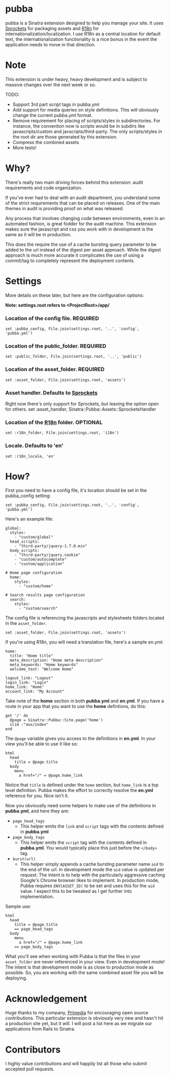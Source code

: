 # pubba

pubba is a Sinatra extension designed to help you manage your site. It uses [Sprockets](https://github.com/sstephenson/sprockets) for packaging assets and [R18n](http://r18n.rubyforge.org/) for internationalization/localization. I use R18n as a central location for default text, the internationalization functionality is a nice bonus in the event the application needs to move in that direction.

# Note

This extension is under heavy, heavy development and is subject to massive changes over the next week or so.

TODO:

* Support 3rd part script tags in pubba.yml
* Add support for media queries on style definitions. This will obviously change the current pubba.yml format.
* Remove requirement for placing of scripts/styles in subdirectories. For instance, the convention now is scripts would be in subdirs like javascripts/custom and javscripts/third-party. The only scripts/styles in the root dir are those generated by this extension.
* Compress the combined assets
* More tests!

# Why?

There's really two main driving forces behind this extension: audit requirements and code organization.

If you've ever had to deal with an audit department, you understand some of the strict requirements that can be placed on releases. One of the main themes in audit is providing proof on what was released.

Any process that involves changing code between environments, even in an automated fashion, is great fodder for the audit machine. This extension makes sure the javascript and css you work with in development is the same as it will be in production.

This does the require the use of a cache bursting query parameter to be added to the url instead of the digest per asset approach. While the digest approach is much more accurate it complicates the use of using a commit/tag to completely represent the deployment contents.

# Settings

More details on these later, but here are the configuration options:

**Note: __settings.root__ refers to \<ProjectRoot\>/app/**

### Location of the config file. REQUIRED
    set :pubba_config, File.join(settings.root, '..', 'config', 'pubba.yml')

### Location of the public_folder. REQUIRED
    set :public_folder, File.join(settings.root, '..', 'public')

### Location of the asset_folder. REQUIRED
    set :asset_folder, File.join(settings.root, 'assets')

### Asset handler. Defaults to [Sprockets](https://github.com/sstephenson/sprockets)
Right now there's only support for Sprockets, but leaving the option open for others.
    set :asset_handler, Sinatra::Pubba::Assets::SprocketsHandler

### Location of the [R18n](http://r18n.rubyforge.org/) folder. OPTIONAL
    set :r18n_folder, File.join(settings.root, 'i18n')

### Locale. Defaults to 'en'
    set :r18n_locale, 'en'



# How?

First you need to have a config file, it's location should be set in the pubba_config setting:

    set :pubba_config, File.join(settings.root, '..', 'config', 'pubba.yml')

Here's an example file:

    global:
      styles:
        - "custom/global"
      head_scripts:
        - "third-party/jquery-1.7.0.min"
      body_scripts:
        - "third-party/jquery.cookie"
        - "custom/autocomplete"
        - "custom/application"

    # Home page configuration
      home:
        styles:
          - "custom/home"

    # Search results page configuration
      search:
        styles:
          - "custom/search"

The config file is referencing the javascripts and stylesheets folders located in the `asset_folder`.

    set :asset_folder, File.join(settings.root, 'assets')

If you're using R18n, you will need a translation file, here's a sample en.yml:

    home:
      title: "Home title"
      meta_description: "Home meta description"
      meta_keywords: "Home keywords"
      welcome_text: "Welcome Home"

    logout_link: "Logout"
    login_link: "Login"
    home_link: "Home"
    account_link: "My Account"

Take note of the __home__ section in both __pubba.yml__ and __en.yml__. If you have a route in your app that you want to use the __home__ defintions, do this:

    get '/' do
      @page = Sinatra::Pubba::Site.page('home')
      slim :"aux/index"
    end

The `@page` variable gives you access to the definitions in __en.yml__. In your view you'll be able to use it like so:

    html
      head
        title = @page.title
      body
        menu
          a href="/" = @page.home_link

Notice that `title` is defined under the `home` section, but `home_link` is a top level definition. Pubba makes the effort to correctly resolve the __en.yml__ reference for you. Nice isn't it.

Now you obviouslly need some helpers to make use of the definitions in __pubba.yml__, and here they are:

* `page_head_tags`
  * This helper emits the `link` and `script` tags with the contents defined in __pubba.yml__
* `page_body_tags`
  * This helper emits the `script` tag with the contents defined in __pubba.yml__. You would typically place this just before the `</body>` tag.
* `burst(url)`
  * This helper simply appends a cache bursting parameter name `aid` to the end of the url. In development mode the `aid` value is updated per request. The intent is to help with the particularly aggressive caching Google's Chrome browser likes to implement. In production mode, Pubba requires `ENV[ASSET_ID]` to be set and uses this for the `aid` value. I expect this to be tweaked as I get further into implementation.

Sample use:

    html
      head
        title = @page.title
        == page_head_tags
      body
        menu
          a href="/" = @page.home_link
        == page_body_tags

What you'll see when working with Pubba is that the files in your `asset_folder` are never referenced in your view. Even in development mode! The intent is that development mode is as close to production mode as possible. So, you are working with the same combined asset file you will be deploying.

# Acknowledgement

Huge thanks to my company, [Primedia](http://primedia.com) for encouraging open source contributions. This particular extension is obviously very new and hasn't hit a production site yet, but it will. I will post a list here as we migrate our applications from Rails to Sinatra.

# Contributors

I highly value contributions and will happily list all those who submit accepted pull requests.

